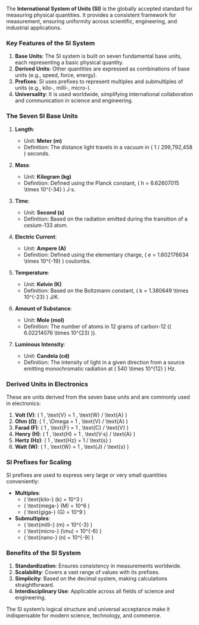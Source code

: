 The **International System of Units (SI)** is the globally accepted standard for measuring physical quantities. It provides a consistent framework for measurement, ensuring uniformity across scientific, engineering, and industrial applications.

### **Key Features of the SI System**
1. **Base Units**: The SI system is built on seven fundamental base units, each representing a basic physical quantity.
2. **Derived Units**: Other quantities are expressed as combinations of base units (e.g., speed, force, energy).
3. **Prefixes**: SI uses prefixes to represent multiples and submultiples of units (e.g., kilo-, milli-, micro-).
4. **Universality**: It is used worldwide, simplifying international collaboration and communication in science and engineering.

### **The Seven SI Base Units**
1. **Length**:
   - Unit: **Meter (m)**
   - Definition: The distance light travels in a vacuum in \( 1 / 299,792,458 \) seconds.

2. **Mass**:
   - Unit: **Kilogram (kg)**
   - Definition: Defined using the Planck constant, \( h = 6.62607015 \times 10^{-34} \) J·s.

3. **Time**:
   - Unit: **Second (s)**
   - Definition: Based on the radiation emitted during the transition of a cesium-133 atom.

4. **Electric Current**:
   - Unit: **Ampere (A)**
   - Definition: Defined using the elementary charge, \( e = 1.602176634 \times 10^{-19} \) coulombs.

5. **Temperature**:
   - Unit: **Kelvin (K)**
   - Definition: Based on the Boltzmann constant, \( k = 1.380649 \times 10^{-23} \) J/K.

6. **Amount of Substance**:
   - Unit: **Mole (mol)**
   - Definition: The number of atoms in 12 grams of carbon-12 (\( 6.02214076 \times 10^{23} \)).

7. **Luminous Intensity**:
   - Unit: **Candela (cd)**
   - Definition: The intensity of light in a given direction from a source emitting monochromatic radiation at \( 540 \times 10^{12} \) Hz.

### **Derived Units in Electronics**
These are units derived from the seven base units and are commonly used in electronics:
1. **Volt (V)**: \( 1 \, \text{V} = 1 \, \text{W} / \text{A} \)
2. **Ohm (Ω)**: \( 1 \, \Omega = 1 \, \text{V} / \text{A} \)
3. **Farad (F)**: \( 1 \, \text{F} = 1 \, \text{C} / \text{V} \)
4. **Henry (H)**: \( 1 \, \text{H} = 1 \, \text{V·s} / \text{A} \)
5. **Hertz (Hz)**: \( 1 \, \text{Hz} = 1 / \text{s} \)
6. **Watt (W)**: \( 1 \, \text{W} = 1 \, \text{J} / \text{s} \)

### **SI Prefixes for Scaling**
SI prefixes are used to express very large or very small quantities conveniently:
- **Multiples**:
  - \( \text{kilo-} (k) = 10^3 \)
  - \( \text{mega-} (M) = 10^6 \)
  - \( \text{giga-} (G) = 10^9 \)
- **Submultiples**:
  - \( \text{milli-} (m) = 10^{-3} \)
  - \( \text{micro-} (\mu) = 10^{-6} \)
  - \( \text{nano-} (n) = 10^{-9} \)

### **Benefits of the SI System**
1. **Standardization**: Ensures consistency in measurements worldwide.
2. **Scalability**: Covers a vast range of values with its prefixes.
3. **Simplicity**: Based on the decimal system, making calculations straightforward.
4. **Interdisciplinary Use**: Applicable across all fields of science and engineering.

The SI system’s logical structure and universal acceptance make it indispensable for modern science, technology, and commerce.
